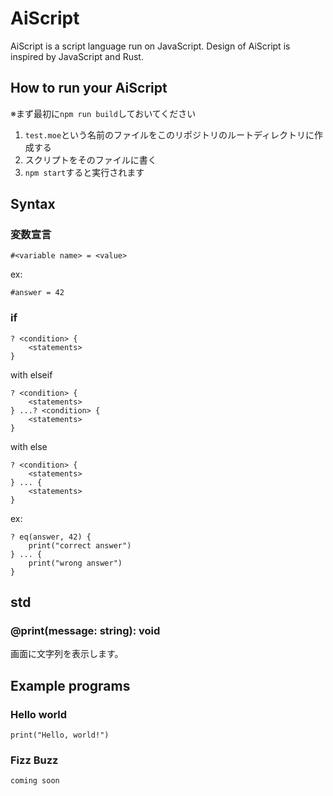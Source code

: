 # AiScript
AiScript is a script language run on JavaScript.
Design of AiScript is inspired by JavaScript and Rust.

## How to run your AiScript
※まず最初に`npm run build`しておいてください

1. `test.moe`という名前のファイルをこのリポジトリのルートディレクトリに作成する
2. スクリプトをそのファイルに書く
3. `npm start`すると実行されます

## Syntax
### 変数宣言
```
#<variable name> = <value>
```

ex:
```
#answer = 42
```

### if
```
? <condition> {
	<statements>
}
```

with elseif
```
? <condition> {
	<statements>
} ...? <condition> {
	<statements>
}
```

with else
```
? <condition> {
	<statements>
} ... {
	<statements>
}
```

ex:
```
? eq(answer, 42) {
	print("correct answer")
} ... {
	print("wrong answer")
}
```

## std
### @print(message: string): void
画面に文字列を表示します。

## Example programs
### Hello world
```
print("Hello, world!")
```

### Fizz Buzz
```
coming soon
```
